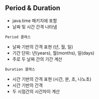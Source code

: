 ## Period & Duration
- java.time 패키지에 포함
- 날짜 및 시간 간격 나타냄

`Period 클래스`
- 날짜 기반의 간격 표현 (년, 월, 일)
- 기간 단위: 년(years), 월(months), 일(days)
- 주로 두 날짜 간의 기간 계산

`Duration 클래스`
- 시간 기반의 간격 표현 (시간, 분, 초, 나노초)
- 시간 기반의 간격
- 두 시점간의 시간차이 계산